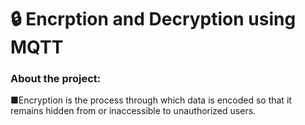 # 🔒 Encrption and Decryption using MQTT
### About the project:
■Encryption is the process through which data is encoded so that it remains hidden from or inaccessible to unauthorized users.
